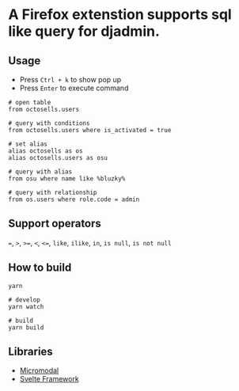 # A Firefox extenstion supports sql like query for djadmin.


## Usage

- Press `Ctrl + k` to show pop up
- Press `Enter` to execute command

```shell
# open table  
from octosells.users

# query with conditions
from octosells.users where is_activated = true

# set alias
alias octosells as os
alias octosells.users as osu

# query with alias
from osu where name like %bluzky%

# query with relationship
from os.users where role.code = admin
```

## Support operators
`=`, `>`, `>=`, `<`, `<=`, `like`, `ilike`, `in`, `is null`, `is not null`


## How to build
```shell
yarn

# develop
yarn watch

# build
yarn build
```

## Libraries

- [Micromodal](https://github.com/Ghosh/micromodal)
- [Svelte Framework](https://svelte.dev/)
